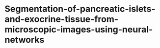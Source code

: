 # Segmentation-of-pancreatic-islets-and-exocrine-tissue-from-microscopic-images-using-neural-networks